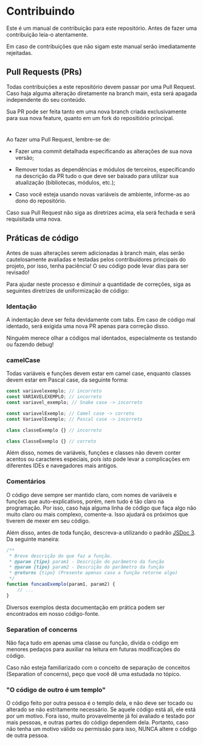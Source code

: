 # Contribuindo

Este é um manual de contribuição para este repositório. Antes de fazer uma contribuição
leia-o atentamente. 

Em caso de contribuições que não sigam este manual serão imediatamente rejeitadas.

## Pull Requests (PRs)

Todas contribuições a este repositório devem passar por uma Pull Request. Caso haja alguma 
alteração diretamente na branch main, esta será apagada independente do seu conteúdo.

Sua PR pode ser feita tanto em uma nova branch criada exclusivamente para sua nova feature,
quanto em um fork do repositiório principal.

#

Ao fazer uma Pull Request, lembre-se de:

* Fazer uma commit detalhada especificando as alterações de sua nova versão;

* Remover todas as dependências e módulos de terceiros, especificando na descrição da PR
tudo o que deve ser baixado para utilizar sua atualização (bibliotecas, módulos, etc.);

* Caso você esteja usando novas variáveis de ambiente, informe-as ao dono do repositório.

Caso sua Pull Request não siga as diretrizes acima, ela será fechada e será requisitada
uma nova.


## Práticas de código

Antes de suas alterações serem adicionadas à branch main, elas serão cautelosamente 
avaliadas e testadas pelos contribuidores principais do projeto, por isso, tenha paciência!
O seu código pode levar dias para ser revisado!

Para ajudar neste processo e diminuir a quantidade de correções, siga as seguintes diretrizes
de uniformização de código:

### Identação

A indentação deve ser feita devidamente com tabs. Em caso de código mal identado, será exigida
uma nova PR apenas para correção disso.

Ninguém merece olhar a códigos mal identados, especialmente os testando ou fazendo debug!

### camelCase

Todas variáveis e funções devem estar em camel case, enquanto classes devem estar em Pascal
case, da seguinte forma:

```js
const variavelexemplo; // incorreto
const VARIAVELEXEMPLO; // incorreto
const variavel_exemplo; // Snake case -> incorreto

const variavelExemplo; // Camel case -> correto
const VariavelExemplo; // Pascal case -> incorreto
```

```js
class classeExemplo {} // incorreto

class ClasseExemplo {} // correto
```

Além disso, nomes de variáveis, funções e classes não devem conter acentos ou caracteres especiais, 
pois isto pode levar a complicações em diferentes IDEs e navegadores mais antigos.

### Comentários

O código deve sempre ser mantido claro, com nomes de variáveis e funções que auto-explicativos,
porém, nem tudo é tão claro na programação. Por isso, caso haja alguma linha de código que faça algo
não muito claro ou mais complexo, comente-a. Isso ajudará os próximos que tiverem de mexer em seu código.

Além disso, antes de toda função, descreva-a utilizando o padrão 
<a href="https://jsdoc.app/">JSDoc 3</a>. Da seguinte maneira:

```js
/**
 * Breve descrição do que faz a função.
 * @param {tipo} param1 - Descrição do parâmetro da função
 * @param {tipo} param2 - Descrição do parâmetro da função
 * @returns {tipo} (Presente apenas caso a função retorne algo)
 */
function funcaoExemplo(param1, param2) {
    // ...
}
```

Diversos exemplos desta documentação em prática podem ser encontrados em nosso código-fonte.

### Separation of concerns

Não faça tudo em apenas uma classe ou função, divida o código em menores pedaços para 
auxiliar na leitura em futuras modificações do código.

Caso não esteja familiarizado com o conceito de separação de conceitos (Separation of
concerns), peço que você dê uma estudada no tópico.

### "O código de outro é um templo"

O código feito por outra pessoa é o templo dela, e não deve ser tocado ou alterado se não
estritamente necessário. Se aquele código está ali, ele está por um motivo.
Fora isso, muito provavelmente já foi avaliado e testado por mais pessoas, e 
outras partes do código dependem dela. Portanto, caso não tenha um motivo válido ou
permissão para isso, NUNCA altere o código de outra pessoa.